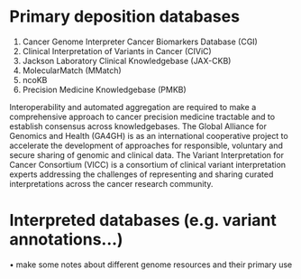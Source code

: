 # Primary deposition databases
1) Cancer Genome Interpreter Cancer Biomarkers Database (CGI)
2) Clinical Interpretation of Variants in Cancer (CIViC)
3) Jackson Laboratory Clinical Knowledgebase (JAX-CKB)
4) MolecularMatch (MMatch)
5) ncoKB
6) Precision Medicine Knowledgebase (PMKB)

Interoperability and automated aggregation are required to make a comprehensive approach to cancer precision medicine tractable and to establish consensus across knowledgebases.
The Global Alliance for Genomics and Health (GA4GH) is as an international cooperative project to accelerate the development of approaches for responsible, voluntary and secure sharing of genomic and clinical data. 
The Variant Interpretation for Cancer Consortium (VICC) is a consortium of clinical variant interpretation experts addressing the challenges of representing and sharing curated interpretations across the cancer research community.

# Interpreted databases (e.g. variant annotations...)


• make some notes about different genome resources and their primary use
